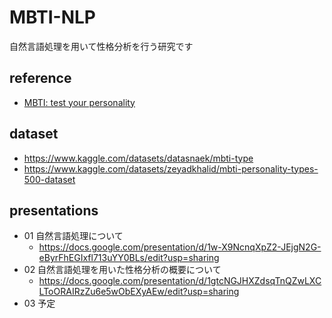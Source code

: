 # MBTI-NLP
自然言語処理を用いて性格分析を行う研究です

## reference  
- [MBTI: test your personality](https://www.kaggle.com/code/abhijitsingh001/mbti-test-your-personality)

## dataset
- https://www.kaggle.com/datasets/datasnaek/mbti-type  
- https://www.kaggle.com/datasets/zeyadkhalid/mbti-personality-types-500-dataset

## presentations

- 01 自然言語処理について
  - https://docs.google.com/presentation/d/1w-X9NcnqXpZ2-JEjgN2G-eByrFhEGIxfl713uYY0BLs/edit?usp=sharing
- 02 自然言語処理を用いた性格分析の概要について
  - https://docs.google.com/presentation/d/1gtcNGJHXZdsqTnQZwLXCLToORAIRzZu6e5wObEXyAEw/edit?usp=sharing
- 03 予定 
